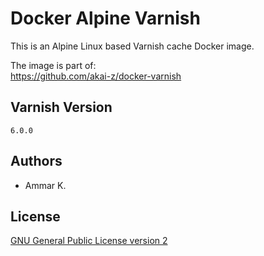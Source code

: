 Docker Alpine Varnish
=====================

This is an Alpine Linux based Varnish cache Docker image.

The image is part of:  
https://github.com/akai-z/docker-varnish

## Varnish Version

`6.0.0`

## Authors

* Ammar K.

## License

[GNU General Public License version 2](LICENSE)
